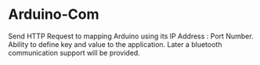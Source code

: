 # Arduino-Com
Send HTTP Request to mapping Arduino using its IP Address : Port Number. Ability to define key and value to the application.
Later a bluetooth communication  support will be provided.

